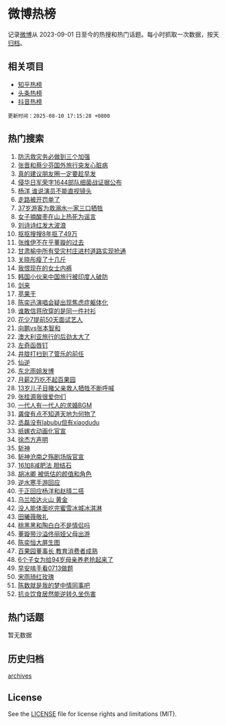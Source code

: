 # 微博热榜

记录[微博](https://www.weibo.com)从 2023-09-01 日至今的热搜和热门话题。每小时抓取一次数据，按天[归档](archives)。

## 相关项目

- [知乎热榜](https://github.com/hotarchive/zhihu)
- [头条热榜](https://github.com/hotarchive/toutiao)
- [抖音热榜](https://github.com/hotarchive/douyin)


`更新时间：2025-08-10 17:15:28 +0800`

## 热门搜索

1. [防汛救灾务必做到三个加强](https://m.weibo.cn/search?containerid=100103type%3D1%26t%3D10%26q%3D%23%E9%98%B2%E6%B1%9B%E6%95%91%E7%81%BE%E5%8A%A1%E5%BF%85%E5%81%9A%E5%88%B0%E4%B8%89%E4%B8%AA%E5%8A%A0%E5%BC%BA%23&stream_entry_id=51&isnewpage=1&extparam=seat%3D1%26pos%3D0%26cate%3D10103%26q%3D%2523%25E9%2598%25B2%25E6%25B1%259B%25E6%2595%2591%25E7%2581%25BE%25E5%258A%25A1%25E5%25BF%2585%25E5%2581%259A%25E5%2588%25B0%25E4%25B8%2589%25E4%25B8%25AA%25E5%258A%25A0%25E5%25BC%25BA%2523%26dgr%3D0%26filter_type%3Drealtimehot%26stream_entry_id%3D51%26c_type%3D51%26display_time%3D1754817326%26pre_seqid%3D17548173268540778221125)
1. [张晋和蔡少芬国外旅行突发心脏病](https://m.weibo.cn/search?containerid=100103type%3D1%26t%3D10%26q%3D%23%E5%BC%A0%E6%99%8B%E5%92%8C%E8%94%A1%E5%B0%91%E8%8A%AC%E5%9B%BD%E5%A4%96%E6%97%85%E8%A1%8C%E7%AA%81%E5%8F%91%E5%BF%83%E8%84%8F%E7%97%85%23&stream_entry_id=31&isnewpage=1&extparam=seat%3D1%26realpos%3D1%26filter_type%3Drealtimehot%26lcate%3D5001%26c_type%3D31%26flag%3D2%26cate%3D5001%26q%3D%2523%25E5%25BC%25A0%25E6%2599%258B%25E5%2592%258C%25E8%2594%25A1%25E5%25B0%2591%25E8%258A%25AC%25E5%259B%25BD%25E5%25A4%2596%25E6%2597%2585%25E8%25A1%258C%25E7%25AA%2581%25E5%258F%2591%25E5%25BF%2583%25E8%2584%258F%25E7%2597%2585%2523%26dgr%3D0%26band_rank%3D1%26stream_entry_id%3D31%26pos%3D0%26display_time%3D1754817326%26pre_seqid%3D17548173268540778221125)
1. [真的建议朋友圈一定要趁早发](https://m.weibo.cn/search?containerid=100103type%3D1%26t%3D10%26q%3D%E7%9C%9F%E7%9A%84%E5%BB%BA%E8%AE%AE%E6%9C%8B%E5%8F%8B%E5%9C%88%E4%B8%80%E5%AE%9A%E8%A6%81%E8%B6%81%E6%97%A9%E5%8F%91&stream_entry_id=31&isnewpage=1&extparam=seat%3D1%26realpos%3D2%26filter_type%3Drealtimehot%26lcate%3D5001%26c_type%3D31%26flag%3D2%26cate%3D5001%26q%3D%25E7%259C%259F%25E7%259A%2584%25E5%25BB%25BA%25E8%25AE%25AE%25E6%259C%258B%25E5%258F%258B%25E5%259C%2588%25E4%25B8%2580%25E5%25AE%259A%25E8%25A6%2581%25E8%25B6%2581%25E6%2597%25A9%25E5%258F%2591%26dgr%3D0%26band_rank%3D2%26stream_entry_id%3D31%26pos%3D1%26display_time%3D1754817326%26pre_seqid%3D17548173268540778221125)
1. [侵华日军荣字1644部队细菌战证据公布](https://m.weibo.cn/search?containerid=100103type%3D1%26t%3D10%26q%3D%23%E4%BE%B5%E5%8D%8E%E6%97%A5%E5%86%9B%E8%8D%A3%E5%AD%971644%E9%83%A8%E9%98%9F%E7%BB%86%E8%8F%8C%E6%88%98%E8%AF%81%E6%8D%AE%E5%85%AC%E5%B8%83%23&stream_entry_id=31&isnewpage=1&extparam=seat%3D1%26realpos%3D3%26filter_type%3Drealtimehot%26lcate%3D5001%26c_type%3D31%26flag%3D0%26cate%3D5001%26q%3D%2523%25E4%25BE%25B5%25E5%258D%258E%25E6%2597%25A5%25E5%2586%259B%25E8%258D%25A3%25E5%25AD%25971644%25E9%2583%25A8%25E9%2598%259F%25E7%25BB%2586%25E8%258F%258C%25E6%2588%2598%25E8%25AF%2581%25E6%258D%25AE%25E5%2585%25AC%25E5%25B8%2583%2523%26dgr%3D0%26band_rank%3D3%26stream_entry_id%3D31%26pos%3D2%26display_time%3D1754817326%26pre_seqid%3D17548173268540778221125)
1. [杨洋 谁说演员不能直视镜头](https://m.weibo.cn/search?containerid=100103type%3D1%26t%3D10%26q%3D%E6%9D%A8%E6%B4%8B+%E8%B0%81%E8%AF%B4%E6%BC%94%E5%91%98%E4%B8%8D%E8%83%BD%E7%9B%B4%E8%A7%86%E9%95%9C%E5%A4%B4&stream_entry_id=31&isnewpage=1&extparam=seat%3D1%26realpos%3D4%26filter_type%3Drealtimehot%26lcate%3D5001%26c_type%3D31%26flag%3D1%26cate%3D5001%26q%3D%25E6%259D%25A8%25E6%25B4%258B%2520%25E8%25B0%2581%25E8%25AF%25B4%25E6%25BC%2594%25E5%2591%2598%25E4%25B8%258D%25E8%2583%25BD%25E7%259B%25B4%25E8%25A7%2586%25E9%2595%259C%25E5%25A4%25B4%26dgr%3D0%26band_rank%3D4%26stream_entry_id%3D31%26pos%3D3%26display_time%3D1754817326%26pre_seqid%3D17548173268540778221125)
1. [走路被开罚单了](https://m.weibo.cn/search?containerid=100103type%3D1%26t%3D10%26q%3D%E8%B5%B0%E8%B7%AF%E8%A2%AB%E5%BC%80%E7%BD%9A%E5%8D%95%E4%BA%86&stream_entry_id=31&isnewpage=1&extparam=seat%3D1%26realpos%3D5%26filter_type%3Drealtimehot%26lcate%3D5001%26c_type%3D31%26flag%3D0%26cate%3D5001%26q%3D%25E8%25B5%25B0%25E8%25B7%25AF%25E8%25A2%25AB%25E5%25BC%2580%25E7%25BD%259A%25E5%258D%2595%25E4%25BA%2586%26dgr%3D0%26band_rank%3D5%26stream_entry_id%3D31%26pos%3D4%26display_time%3D1754817326%26pre_seqid%3D17548173268540778221125)
1. [37岁游客为救溺水一家三口牺牲](https://m.weibo.cn/search?containerid=100103type%3D1%26t%3D10%26q%3D%2337%E5%B2%81%E6%B8%B8%E5%AE%A2%E4%B8%BA%E6%95%91%E6%BA%BA%E6%B0%B4%E4%B8%80%E5%AE%B6%E4%B8%89%E5%8F%A3%E7%89%BA%E7%89%B2%23&stream_entry_id=31&isnewpage=1&extparam=seat%3D1%26realpos%3D6%26filter_type%3Drealtimehot%26lcate%3D5001%26c_type%3D31%26flag%3D0%26cate%3D5001%26q%3D%252337%25E5%25B2%2581%25E6%25B8%25B8%25E5%25AE%25A2%25E4%25B8%25BA%25E6%2595%2591%25E6%25BA%25BA%25E6%25B0%25B4%25E4%25B8%2580%25E5%25AE%25B6%25E4%25B8%2589%25E5%258F%25A3%25E7%2589%25BA%25E7%2589%25B2%2523%26dgr%3D0%26band_rank%3D6%26stream_entry_id%3D31%26pos%3D5%26display_time%3D1754817326%26pre_seqid%3D17548173268540778221125)
1. [女子摘酸枣在山上热死为谣言](https://m.weibo.cn/search?containerid=100103type%3D1%26t%3D10%26q%3D%23%E5%A5%B3%E5%AD%90%E6%91%98%E9%85%B8%E6%9E%A3%E5%9C%A8%E5%B1%B1%E4%B8%8A%E7%83%AD%E6%AD%BB%E4%B8%BA%E8%B0%A3%E8%A8%80%23&stream_entry_id=31&isnewpage=1&extparam=seat%3D1%26is_ad_pos%3D1%26filter_type%3Drealtimehot%26lcate%3D5001%26c_type%3D31%26adid%3D296439%26cate%3D5001%26q%3D%2523%25E5%25A5%25B3%25E5%25AD%2590%25E6%2591%2598%25E9%2585%25B8%25E6%259E%25A3%25E5%259C%25A8%25E5%25B1%25B1%25E4%25B8%258A%25E7%2583%25AD%25E6%25AD%25BB%25E4%25B8%25BA%25E8%25B0%25A3%25E8%25A8%2580%2523%26dgr%3D0%26band_rank%3D7%26stream_entry_id%3D31%26pos%3D6%26display_time%3D1754817326%26pre_seqid%3D17548173268540778221125)
1. [刘诗诗红发大波浪](https://m.weibo.cn/search?containerid=100103type%3D1%26t%3D10%26q%3D%23%E5%88%98%E8%AF%97%E8%AF%97%E7%BA%A2%E5%8F%91%E5%A4%A7%E6%B3%A2%E6%B5%AA%23&stream_entry_id=31&isnewpage=1&extparam=seat%3D1%26realpos%3D7%26filter_type%3Drealtimehot%26lcate%3D5001%26c_type%3D31%26flag%3D1%26cate%3D5001%26q%3D%2523%25E5%2588%2598%25E8%25AF%2597%25E8%25AF%2597%25E7%25BA%25A2%25E5%258F%2591%25E5%25A4%25A7%25E6%25B3%25A2%25E6%25B5%25AA%2523%26dgr%3D0%26band_rank%3D7%26stream_entry_id%3D31%26pos%3D7%26display_time%3D1754817326%26pre_seqid%3D17548173268540778221125)
1. [抠抠搜搜8年抠了49万](https://m.weibo.cn/search?containerid=100103type%3D1%26t%3D10%26q%3D%E6%8A%A0%E6%8A%A0%E6%90%9C%E6%90%9C8%E5%B9%B4%E6%8A%A0%E4%BA%8649%E4%B8%87&stream_entry_id=31&isnewpage=1&extparam=seat%3D1%26realpos%3D8%26filter_type%3Drealtimehot%26lcate%3D5001%26c_type%3D31%26flag%3D2%26cate%3D5001%26q%3D%25E6%258A%25A0%25E6%258A%25A0%25E6%2590%259C%25E6%2590%259C8%25E5%25B9%25B4%25E6%258A%25A0%25E4%25BA%258649%25E4%25B8%2587%26dgr%3D0%26band_rank%3D8%26stream_entry_id%3D31%26pos%3D8%26display_time%3D1754817326%26pre_seqid%3D17548173268540778221125)
1. [张维伊不在乎董璇的过去](https://m.weibo.cn/search?containerid=100103type%3D1%26t%3D10%26q%3D%E5%BC%A0%E7%BB%B4%E4%BC%8A%E4%B8%8D%E5%9C%A8%E4%B9%8E%E8%91%A3%E7%92%87%E7%9A%84%E8%BF%87%E5%8E%BB&stream_entry_id=31&isnewpage=1&extparam=seat%3D1%26realpos%3D9%26filter_type%3Drealtimehot%26lcate%3D5001%26c_type%3D31%26flag%3D2%26cate%3D5001%26q%3D%25E5%25BC%25A0%25E7%25BB%25B4%25E4%25BC%258A%25E4%25B8%258D%25E5%259C%25A8%25E4%25B9%258E%25E8%2591%25A3%25E7%2592%2587%25E7%259A%2584%25E8%25BF%2587%25E5%258E%25BB%26dgr%3D0%26band_rank%3D9%26stream_entry_id%3D31%26pos%3D9%26display_time%3D1754817326%26pre_seqid%3D17548173268540778221125)
1. [甘肃榆中所有受灾村庄进村道路实现抢通](https://m.weibo.cn/search?containerid=100103type%3D1%26t%3D10%26q%3D%23%E7%94%98%E8%82%83%E6%A6%86%E4%B8%AD%E6%89%80%E6%9C%89%E5%8F%97%E7%81%BE%E6%9D%91%E5%BA%84%E8%BF%9B%E6%9D%91%E9%81%93%E8%B7%AF%E5%AE%9E%E7%8E%B0%E6%8A%A2%E9%80%9A%23&stream_entry_id=31&isnewpage=1&extparam=seat%3D1%26realpos%3D10%26filter_type%3Drealtimehot%26lcate%3D5001%26c_type%3D31%26flag%3D1%26cate%3D5001%26q%3D%2523%25E7%2594%2598%25E8%2582%2583%25E6%25A6%2586%25E4%25B8%25AD%25E6%2589%2580%25E6%259C%2589%25E5%258F%2597%25E7%2581%25BE%25E6%259D%2591%25E5%25BA%2584%25E8%25BF%259B%25E6%259D%2591%25E9%2581%2593%25E8%25B7%25AF%25E5%25AE%259E%25E7%258E%25B0%25E6%258A%25A2%25E9%2580%259A%2523%26dgr%3D0%26band_rank%3D10%26stream_entry_id%3D31%26pos%3D10%26display_time%3D1754817326%26pre_seqid%3D17548173268540778221125)
1. [关晓彤瘦了十几斤](https://m.weibo.cn/search?containerid=100103type%3D1%26t%3D10%26q%3D%23%E5%85%B3%E6%99%93%E5%BD%A4%E7%98%A6%E4%BA%86%E5%8D%81%E5%87%A0%E6%96%A4%23&stream_entry_id=31&isnewpage=1&extparam=seat%3D1%26realpos%3D11%26filter_type%3Drealtimehot%26lcate%3D5001%26c_type%3D31%26flag%3D2%26cate%3D5001%26q%3D%2523%25E5%2585%25B3%25E6%2599%2593%25E5%25BD%25A4%25E7%2598%25A6%25E4%25BA%2586%25E5%258D%2581%25E5%2587%25A0%25E6%2596%25A4%2523%26dgr%3D0%26band_rank%3D11%26stream_entry_id%3D31%26pos%3D11%26display_time%3D1754817326%26pre_seqid%3D17548173268540778221125)
1. [我恨现在的女士内裤](https://m.weibo.cn/search?containerid=100103type%3D1%26t%3D10%26q%3D%E6%88%91%E6%81%A8%E7%8E%B0%E5%9C%A8%E7%9A%84%E5%A5%B3%E5%A3%AB%E5%86%85%E8%A3%A4&stream_entry_id=31&isnewpage=1&extparam=seat%3D1%26realpos%3D12%26filter_type%3Drealtimehot%26lcate%3D5001%26c_type%3D31%26flag%3D0%26cate%3D5001%26q%3D%25E6%2588%2591%25E6%2581%25A8%25E7%258E%25B0%25E5%259C%25A8%25E7%259A%2584%25E5%25A5%25B3%25E5%25A3%25AB%25E5%2586%2585%25E8%25A3%25A4%26dgr%3D0%26band_rank%3D12%26stream_entry_id%3D31%26pos%3D12%26display_time%3D1754817326%26pre_seqid%3D17548173268540778221125)
1. [韩国小伙来中国旅行被印度人破防](https://m.weibo.cn/search?containerid=100103type%3D1%26t%3D10%26q%3D%E9%9F%A9%E5%9B%BD%E5%B0%8F%E4%BC%99%E6%9D%A5%E4%B8%AD%E5%9B%BD%E6%97%85%E8%A1%8C%E8%A2%AB%E5%8D%B0%E5%BA%A6%E4%BA%BA%E7%A0%B4%E9%98%B2&stream_entry_id=31&isnewpage=1&extparam=seat%3D1%26realpos%3D13%26filter_type%3Drealtimehot%26lcate%3D5001%26c_type%3D31%26flag%3D1%26cate%3D5001%26q%3D%25E9%259F%25A9%25E5%259B%25BD%25E5%25B0%258F%25E4%25BC%2599%25E6%259D%25A5%25E4%25B8%25AD%25E5%259B%25BD%25E6%2597%2585%25E8%25A1%258C%25E8%25A2%25AB%25E5%258D%25B0%25E5%25BA%25A6%25E4%25BA%25BA%25E7%25A0%25B4%25E9%2598%25B2%26dgr%3D0%26band_rank%3D13%26stream_entry_id%3D31%26pos%3D13%26display_time%3D1754817326%26pre_seqid%3D17548173268540778221125)
1. [剑来](https://m.weibo.cn/search?containerid=100103type%3D1%26t%3D10%26q%3D%E5%89%91%E6%9D%A5&stream_entry_id=31&isnewpage=1&extparam=seat%3D1%26realpos%3D14%26filter_type%3Drealtimehot%26lcate%3D5001%26c_type%3D31%26flag%3D1%26cate%3D5001%26q%3D%25E5%2589%2591%25E6%259D%25A5%26dgr%3D0%26band_rank%3D14%26stream_entry_id%3D31%26pos%3D14%26display_time%3D1754817326%26pre_seqid%3D17548173268540778221125)
1. [苹果干](https://m.weibo.cn/search?containerid=100103type%3D1%26t%3D10%26q%3D%E8%8B%B9%E6%9E%9C%E5%B9%B2&stream_entry_id=31&isnewpage=1&extparam=seat%3D1%26realpos%3D15%26filter_type%3Drealtimehot%26lcate%3D5001%26c_type%3D31%26flag%3D0%26cate%3D5001%26q%3D%25E8%258B%25B9%25E6%259E%259C%25E5%25B9%25B2%26dgr%3D0%26band_rank%3D15%26stream_entry_id%3D31%26pos%3D15%26display_time%3D1754817326%26pre_seqid%3D17548173268540778221125)
1. [陈奕迅演唱会疑出现焦虑症躯体化](https://m.weibo.cn/search?containerid=100103type%3D1%26t%3D10%26q%3D%23%E9%99%88%E5%A5%95%E8%BF%85%E6%BC%94%E5%94%B1%E4%BC%9A%E7%96%91%E5%87%BA%E7%8E%B0%E7%84%A6%E8%99%91%E7%97%87%E8%BA%AF%E4%BD%93%E5%8C%96%23&stream_entry_id=31&isnewpage=1&extparam=seat%3D1%26realpos%3D16%26filter_type%3Drealtimehot%26lcate%3D5001%26c_type%3D31%26flag%3D1%26cate%3D5001%26q%3D%2523%25E9%2599%2588%25E5%25A5%2595%25E8%25BF%2585%25E6%25BC%2594%25E5%2594%25B1%25E4%25BC%259A%25E7%2596%2591%25E5%2587%25BA%25E7%258E%25B0%25E7%2584%25A6%25E8%2599%2591%25E7%2597%2587%25E8%25BA%25AF%25E4%25BD%2593%25E5%258C%2596%2523%26dgr%3D0%26band_rank%3D16%26stream_entry_id%3D31%26pos%3D16%26display_time%3D1754817326%26pre_seqid%3D17548173268540778221125)
1. [谁敢信蒋欣穿的是同一件衬衫](https://m.weibo.cn/search?containerid=100103type%3D1%26t%3D10%26q%3D%E8%B0%81%E6%95%A2%E4%BF%A1%E8%92%8B%E6%AC%A3%E7%A9%BF%E7%9A%84%E6%98%AF%E5%90%8C%E4%B8%80%E4%BB%B6%E8%A1%AC%E8%A1%AB&stream_entry_id=31&isnewpage=1&extparam=seat%3D1%26realpos%3D17%26filter_type%3Drealtimehot%26lcate%3D5001%26c_type%3D31%26flag%3D2%26cate%3D5001%26q%3D%25E8%25B0%2581%25E6%2595%25A2%25E4%25BF%25A1%25E8%2592%258B%25E6%25AC%25A3%25E7%25A9%25BF%25E7%259A%2584%25E6%2598%25AF%25E5%2590%258C%25E4%25B8%2580%25E4%25BB%25B6%25E8%25A1%25AC%25E8%25A1%25AB%26dgr%3D0%26band_rank%3D17%26stream_entry_id%3D31%26pos%3D17%26display_time%3D1754817326%26pre_seqid%3D17548173268540778221125)
1. [花少7提前50天面试艺人](https://m.weibo.cn/search?containerid=100103type%3D1%26t%3D10%26q%3D%E8%8A%B1%E5%B0%917%E6%8F%90%E5%89%8D50%E5%A4%A9%E9%9D%A2%E8%AF%95%E8%89%BA%E4%BA%BA&stream_entry_id=31&isnewpage=1&extparam=seat%3D1%26realpos%3D18%26filter_type%3Drealtimehot%26lcate%3D5001%26c_type%3D31%26flag%3D0%26cate%3D5001%26q%3D%25E8%258A%25B1%25E5%25B0%25917%25E6%258F%2590%25E5%2589%258D50%25E5%25A4%25A9%25E9%259D%25A2%25E8%25AF%2595%25E8%2589%25BA%25E4%25BA%25BA%26dgr%3D0%26band_rank%3D18%26stream_entry_id%3D31%26pos%3D18%26display_time%3D1754817326%26pre_seqid%3D17548173268540778221125)
1. [向鹏vs张本智和](https://m.weibo.cn/search?containerid=100103type%3D1%26t%3D10%26q%3D%23%E5%90%91%E9%B9%8Fvs%E5%BC%A0%E6%9C%AC%E6%99%BA%E5%92%8C%23&stream_entry_id=31&isnewpage=1&extparam=seat%3D1%26realpos%3D19%26filter_type%3Drealtimehot%26lcate%3D5001%26c_type%3D31%26flag%3D1%26cate%3D5001%26q%3D%2523%25E5%2590%2591%25E9%25B9%258Fvs%25E5%25BC%25A0%25E6%259C%25AC%25E6%2599%25BA%25E5%2592%258C%2523%26dgr%3D0%26band_rank%3D19%26stream_entry_id%3D31%26pos%3D19%26display_time%3D1754817326%26pre_seqid%3D17548173268540778221125)
1. [澳大利亚旅行的后劲太大了](https://m.weibo.cn/search?containerid=100103type%3D1%26t%3D10%26q%3D%23%E6%BE%B3%E5%A4%A7%E5%88%A9%E4%BA%9A%E6%97%85%E8%A1%8C%E7%9A%84%E5%90%8E%E5%8A%B2%E5%A4%AA%E5%A4%A7%E4%BA%86%23&stream_entry_id=31&isnewpage=1&extparam=seat%3D1%26realpos%3D20%26filter_type%3Drealtimehot%26lcate%3D5001%26c_type%3D31%26flag%3D1%26cate%3D5001%26q%3D%2523%25E6%25BE%25B3%25E5%25A4%25A7%25E5%2588%25A9%25E4%25BA%259A%25E6%2597%2585%25E8%25A1%258C%25E7%259A%2584%25E5%2590%258E%25E5%258A%25B2%25E5%25A4%25AA%25E5%25A4%25A7%25E4%25BA%2586%2523%26dgr%3D0%26band_rank%3D20%26stream_entry_id%3D31%26pos%3D20%26display_time%3D1754817326%26pre_seqid%3D17548173268540778221125)
1. [左奇函唇钉](https://m.weibo.cn/search?containerid=100103type%3D1%26t%3D10%26q%3D%23%E5%B7%A6%E5%A5%87%E5%87%BD%E5%94%87%E9%92%89%23&stream_entry_id=31&isnewpage=1&extparam=seat%3D1%26realpos%3D21%26filter_type%3Drealtimehot%26lcate%3D5001%26c_type%3D31%26flag%3D1%26cate%3D5001%26q%3D%2523%25E5%25B7%25A6%25E5%25A5%2587%25E5%2587%25BD%25E5%2594%2587%25E9%2592%2589%2523%26dgr%3D0%26band_rank%3D21%26stream_entry_id%3D31%26pos%3D21%26display_time%3D1754817326%26pre_seqid%3D17548173268540778221125)
1. [井胧打扫到了管乐的前任](https://m.weibo.cn/search?containerid=100103type%3D1%26t%3D10%26q%3D%23%E4%BA%95%E8%83%A7%E6%89%93%E6%89%AB%E5%88%B0%E4%BA%86%E7%AE%A1%E4%B9%90%E7%9A%84%E5%89%8D%E4%BB%BB%23&stream_entry_id=31&isnewpage=1&extparam=seat%3D1%26realpos%3D22%26filter_type%3Drealtimehot%26lcate%3D5001%26c_type%3D31%26flag%3D1%26cate%3D5001%26q%3D%2523%25E4%25BA%2595%25E8%2583%25A7%25E6%2589%2593%25E6%2589%25AB%25E5%2588%25B0%25E4%25BA%2586%25E7%25AE%25A1%25E4%25B9%2590%25E7%259A%2584%25E5%2589%258D%25E4%25BB%25BB%2523%26dgr%3D0%26band_rank%3D22%26stream_entry_id%3D31%26pos%3D22%26display_time%3D1754817326%26pre_seqid%3D17548173268540778221125)
1. [仙逆](https://m.weibo.cn/search?containerid=100103type%3D1%26t%3D10%26q%3D%E4%BB%99%E9%80%86&stream_entry_id=31&isnewpage=1&extparam=seat%3D1%26realpos%3D23%26filter_type%3Drealtimehot%26lcate%3D5001%26c_type%3D31%26flag%3D1%26cate%3D5001%26q%3D%25E4%25BB%2599%25E9%2580%2586%26dgr%3D0%26band_rank%3D23%26stream_entry_id%3D31%26pos%3D23%26display_time%3D1754817326%26pre_seqid%3D17548173268540778221125)
1. [东北雨姐发博](https://m.weibo.cn/search?containerid=100103type%3D1%26t%3D10%26q%3D%23%E4%B8%9C%E5%8C%97%E9%9B%A8%E5%A7%90%E5%8F%91%E5%8D%9A%23&stream_entry_id=31&isnewpage=1&extparam=seat%3D1%26realpos%3D24%26filter_type%3Drealtimehot%26lcate%3D5001%26c_type%3D31%26flag%3D0%26cate%3D5001%26q%3D%2523%25E4%25B8%259C%25E5%258C%2597%25E9%259B%25A8%25E5%25A7%2590%25E5%258F%2591%25E5%258D%259A%2523%26dgr%3D0%26band_rank%3D24%26stream_entry_id%3D31%26pos%3D24%26display_time%3D1754817326%26pre_seqid%3D17548173268540778221125)
1. [月薪2万吃不起百果园](https://m.weibo.cn/search?containerid=100103type%3D1%26t%3D10%26q%3D%23%E6%9C%88%E8%96%AA2%E4%B8%87%E5%90%83%E4%B8%8D%E8%B5%B7%E7%99%BE%E6%9E%9C%E5%9B%AD%23&stream_entry_id=31&isnewpage=1&extparam=seat%3D1%26realpos%3D25%26filter_type%3Drealtimehot%26lcate%3D5001%26c_type%3D31%26flag%3D0%26cate%3D5001%26q%3D%2523%25E6%259C%2588%25E8%2596%25AA2%25E4%25B8%2587%25E5%2590%2583%25E4%25B8%258D%25E8%25B5%25B7%25E7%2599%25BE%25E6%259E%259C%25E5%259B%25AD%2523%26dgr%3D0%26band_rank%3D25%26stream_entry_id%3D31%26pos%3D25%26display_time%3D1754817326%26pre_seqid%3D17548173268540778221125)
1. [13岁儿子目睹父亲救人牺牲不断呼喊](https://m.weibo.cn/search?containerid=100103type%3D1%26t%3D10%26q%3D%2313%E5%B2%81%E5%84%BF%E5%AD%90%E7%9B%AE%E7%9D%B9%E7%88%B6%E4%BA%B2%E6%95%91%E4%BA%BA%E7%89%BA%E7%89%B2%E4%B8%8D%E6%96%AD%E5%91%BC%E5%96%8A%23&stream_entry_id=31&isnewpage=1&extparam=seat%3D1%26realpos%3D26%26filter_type%3Drealtimehot%26lcate%3D5001%26c_type%3D31%26flag%3D0%26cate%3D5001%26q%3D%252313%25E5%25B2%2581%25E5%2584%25BF%25E5%25AD%2590%25E7%259B%25AE%25E7%259D%25B9%25E7%2588%25B6%25E4%25BA%25B2%25E6%2595%2591%25E4%25BA%25BA%25E7%2589%25BA%25E7%2589%25B2%25E4%25B8%258D%25E6%2596%25AD%25E5%2591%25BC%25E5%2596%258A%2523%26dgr%3D0%26band_rank%3D26%26stream_entry_id%3D31%26pos%3D26%26display_time%3D1754817326%26pre_seqid%3D17548173268540778221125)
1. [张桂源我很爱你们](https://m.weibo.cn/search?containerid=100103type%3D1%26t%3D10%26q%3D%E5%BC%A0%E6%A1%82%E6%BA%90%E6%88%91%E5%BE%88%E7%88%B1%E4%BD%A0%E4%BB%AC&stream_entry_id=31&isnewpage=1&extparam=seat%3D1%26realpos%3D27%26filter_type%3Drealtimehot%26lcate%3D5001%26c_type%3D31%26flag%3D1%26cate%3D5001%26q%3D%25E5%25BC%25A0%25E6%25A1%2582%25E6%25BA%2590%25E6%2588%2591%25E5%25BE%2588%25E7%2588%25B1%25E4%25BD%25A0%25E4%25BB%25AC%26dgr%3D0%26band_rank%3D27%26stream_entry_id%3D31%26pos%3D27%26display_time%3D1754817326%26pre_seqid%3D17548173268540778221125)
1. [一代人有一代人的求婚BGM](https://m.weibo.cn/search?containerid=100103type%3D1%26t%3D10%26q%3D%E4%B8%80%E4%BB%A3%E4%BA%BA%E6%9C%89%E4%B8%80%E4%BB%A3%E4%BA%BA%E7%9A%84%E6%B1%82%E5%A9%9ABGM&stream_entry_id=31&isnewpage=1&extparam=seat%3D1%26realpos%3D28%26filter_type%3Drealtimehot%26lcate%3D5001%26c_type%3D31%26flag%3D1%26cate%3D5001%26q%3D%25E4%25B8%2580%25E4%25BB%25A3%25E4%25BA%25BA%25E6%259C%2589%25E4%25B8%2580%25E4%25BB%25A3%25E4%25BA%25BA%25E7%259A%2584%25E6%25B1%2582%25E5%25A9%259ABGM%26dgr%3D0%26band_rank%3D28%26stream_entry_id%3D31%26pos%3D28%26display_time%3D1754817326%26pre_seqid%3D17548173268540778221125)
1. [龚俊有点不知道天地为何物了](https://m.weibo.cn/search?containerid=100103type%3D1%26t%3D10%26q%3D%E9%BE%9A%E4%BF%8A%E6%9C%89%E7%82%B9%E4%B8%8D%E7%9F%A5%E9%81%93%E5%A4%A9%E5%9C%B0%E4%B8%BA%E4%BD%95%E7%89%A9%E4%BA%86&stream_entry_id=31&isnewpage=1&extparam=seat%3D1%26realpos%3D29%26filter_type%3Drealtimehot%26lcate%3D5001%26c_type%3D31%26flag%3D1%26cate%3D5001%26q%3D%25E9%25BE%259A%25E4%25BF%258A%25E6%259C%2589%25E7%2582%25B9%25E4%25B8%258D%25E7%259F%25A5%25E9%2581%2593%25E5%25A4%25A9%25E5%259C%25B0%25E4%25B8%25BA%25E4%25BD%2595%25E7%2589%25A9%25E4%25BA%2586%26dgr%3D0%26band_rank%3D29%26stream_entry_id%3D31%26pos%3D29%26display_time%3D1754817326%26pre_seqid%3D17548173268540778221125)
1. [丞磊没有labubu但有xiaodudu](https://m.weibo.cn/search?containerid=100103type%3D1%26t%3D10%26q%3D%E4%B8%9E%E7%A3%8A%E6%B2%A1%E6%9C%89labubu%E4%BD%86%E6%9C%89xiaodudu&stream_entry_id=31&isnewpage=1&extparam=seat%3D1%26realpos%3D30%26filter_type%3Drealtimehot%26lcate%3D5001%26c_type%3D31%26flag%3D1%26cate%3D5001%26q%3D%25E4%25B8%259E%25E7%25A3%258A%25E6%25B2%25A1%25E6%259C%2589labubu%25E4%25BD%2586%25E6%259C%2589xiaodudu%26dgr%3D0%26band_rank%3D30%26stream_entry_id%3D31%26pos%3D30%26display_time%3D1754817326%26pre_seqid%3D17548173268540778221125)
1. [纸嫁衣动画化官宣](https://m.weibo.cn/search?containerid=100103type%3D1%26t%3D10%26q%3D%23%E7%BA%B8%E5%AB%81%E8%A1%A3%E5%8A%A8%E7%94%BB%E5%8C%96%E5%AE%98%E5%AE%A3%23&stream_entry_id=31&isnewpage=1&extparam=seat%3D1%26realpos%3D31%26filter_type%3Drealtimehot%26lcate%3D5001%26c_type%3D31%26flag%3D1%26cate%3D5001%26q%3D%2523%25E7%25BA%25B8%25E5%25AB%2581%25E8%25A1%25A3%25E5%258A%25A8%25E7%2594%25BB%25E5%258C%2596%25E5%25AE%2598%25E5%25AE%25A3%2523%26dgr%3D0%26band_rank%3D31%26stream_entry_id%3D31%26pos%3D31%26display_time%3D1754817326%26pre_seqid%3D17548173268540778221125)
1. [徐杰方声明](https://m.weibo.cn/search?containerid=100103type%3D1%26t%3D10%26q%3D%23%E5%BE%90%E6%9D%B0%E6%96%B9%E5%A3%B0%E6%98%8E%23&stream_entry_id=31&isnewpage=1&extparam=seat%3D1%26realpos%3D32%26filter_type%3Drealtimehot%26lcate%3D5001%26c_type%3D31%26flag%3D0%26cate%3D5001%26q%3D%2523%25E5%25BE%2590%25E6%259D%25B0%25E6%2596%25B9%25E5%25A3%25B0%25E6%2598%258E%2523%26dgr%3D0%26band_rank%3D32%26stream_entry_id%3D31%26pos%3D32%26display_time%3D1754817326%26pre_seqid%3D17548173268540778221125)
1. [斩神](https://m.weibo.cn/search?containerid=100103type%3D1%26t%3D10%26q%3D%E6%96%A9%E7%A5%9E&stream_entry_id=31&isnewpage=1&extparam=seat%3D1%26realpos%3D33%26filter_type%3Drealtimehot%26lcate%3D5001%26c_type%3D31%26flag%3D1%26cate%3D5001%26q%3D%25E6%2596%25A9%25E7%25A5%259E%26dgr%3D0%26band_rank%3D33%26stream_entry_id%3D31%26pos%3D33%26display_time%3D1754817326%26pre_seqid%3D17548173268540778221125)
1. [斩神沧南之殇剧场版官宣](https://m.weibo.cn/search?containerid=100103type%3D1%26t%3D10%26q%3D%E6%96%A9%E7%A5%9E%E6%B2%A7%E5%8D%97%E4%B9%8B%E6%AE%87%E5%89%A7%E5%9C%BA%E7%89%88%E5%AE%98%E5%AE%A3&stream_entry_id=31&isnewpage=1&extparam=seat%3D1%26realpos%3D34%26filter_type%3Drealtimehot%26lcate%3D5001%26c_type%3D31%26flag%3D1%26cate%3D5001%26q%3D%25E6%2596%25A9%25E7%25A5%259E%25E6%25B2%25A7%25E5%258D%2597%25E4%25B9%258B%25E6%25AE%2587%25E5%2589%25A7%25E5%259C%25BA%25E7%2589%2588%25E5%25AE%2598%25E5%25AE%25A3%26dgr%3D0%26band_rank%3D34%26stream_entry_id%3D31%26pos%3D34%26display_time%3D1754817326%26pre_seqid%3D17548173268540778221125)
1. [16加8减肥法 胆结石](https://m.weibo.cn/search?containerid=100103type%3D1%26t%3D10%26q%3D16%E5%8A%A08%E5%87%8F%E8%82%A5%E6%B3%95+%E8%83%86%E7%BB%93%E7%9F%B3&stream_entry_id=31&isnewpage=1&extparam=seat%3D1%26realpos%3D35%26filter_type%3Drealtimehot%26lcate%3D5001%26c_type%3D31%26flag%3D1%26cate%3D5001%26q%3D16%25E5%258A%25A08%25E5%2587%258F%25E8%2582%25A5%25E6%25B3%2595%2520%25E8%2583%2586%25E7%25BB%2593%25E7%259F%25B3%26dgr%3D0%26band_rank%3D35%26stream_entry_id%3D31%26pos%3D35%26display_time%3D1754817326%26pre_seqid%3D17548173268540778221125)
1. [胡冰卿 被低估的颜值和角色](https://m.weibo.cn/search?containerid=100103type%3D1%26t%3D10%26q%3D%E8%83%A1%E5%86%B0%E5%8D%BF+%E8%A2%AB%E4%BD%8E%E4%BC%B0%E7%9A%84%E9%A2%9C%E5%80%BC%E5%92%8C%E8%A7%92%E8%89%B2&stream_entry_id=31&isnewpage=1&extparam=seat%3D1%26realpos%3D36%26filter_type%3Drealtimehot%26lcate%3D5001%26c_type%3D31%26flag%3D0%26cate%3D5001%26q%3D%25E8%2583%25A1%25E5%2586%25B0%25E5%258D%25BF%2520%25E8%25A2%25AB%25E4%25BD%258E%25E4%25BC%25B0%25E7%259A%2584%25E9%25A2%259C%25E5%2580%25BC%25E5%2592%258C%25E8%25A7%2592%25E8%2589%25B2%26dgr%3D0%26band_rank%3D36%26stream_entry_id%3D31%26pos%3D36%26display_time%3D1754817326%26pre_seqid%3D17548173268540778221125)
1. [逆水寒手游回应](https://m.weibo.cn/search?containerid=100103type%3D1%26t%3D10%26q%3D%E9%80%86%E6%B0%B4%E5%AF%92%E6%89%8B%E6%B8%B8%E5%9B%9E%E5%BA%94&stream_entry_id=31&isnewpage=1&extparam=seat%3D1%26realpos%3D37%26filter_type%3Drealtimehot%26lcate%3D5001%26c_type%3D31%26flag%3D1%26cate%3D5001%26q%3D%25E9%2580%2586%25E6%25B0%25B4%25E5%25AF%2592%25E6%2589%258B%25E6%25B8%25B8%25E5%259B%259E%25E5%25BA%2594%26dgr%3D0%26band_rank%3D37%26stream_entry_id%3D31%26pos%3D37%26display_time%3D1754817326%26pre_seqid%3D17548173268540778221125)
1. [于正回应杨洋和赵晴二搭](https://m.weibo.cn/search?containerid=100103type%3D1%26t%3D10%26q%3D%23%E4%BA%8E%E6%AD%A3%E5%9B%9E%E5%BA%94%E6%9D%A8%E6%B4%8B%E5%92%8C%E8%B5%B5%E6%99%B4%E4%BA%8C%E6%90%AD%23&stream_entry_id=31&isnewpage=1&extparam=seat%3D1%26realpos%3D38%26filter_type%3Drealtimehot%26lcate%3D5001%26c_type%3D31%26flag%3D1%26cate%3D5001%26q%3D%2523%25E4%25BA%258E%25E6%25AD%25A3%25E5%259B%259E%25E5%25BA%2594%25E6%259D%25A8%25E6%25B4%258B%25E5%2592%258C%25E8%25B5%25B5%25E6%2599%25B4%25E4%25BA%258C%25E6%2590%25AD%2523%26dgr%3D0%26band_rank%3D38%26stream_entry_id%3D31%26pos%3D38%26display_time%3D1754817326%26pre_seqid%3D17548173268540778221125)
1. [乌兰哈达火山 黄金](https://m.weibo.cn/search?containerid=100103type%3D1%26t%3D10%26q%3D%E4%B9%8C%E5%85%B0%E5%93%88%E8%BE%BE%E7%81%AB%E5%B1%B1+%E9%BB%84%E9%87%91&stream_entry_id=31&isnewpage=1&extparam=seat%3D1%26realpos%3D39%26filter_type%3Drealtimehot%26lcate%3D5001%26c_type%3D31%26flag%3D1%26cate%3D5001%26q%3D%25E4%25B9%258C%25E5%2585%25B0%25E5%2593%2588%25E8%25BE%25BE%25E7%2581%25AB%25E5%25B1%25B1%2520%25E9%25BB%2584%25E9%2587%2591%26dgr%3D0%26band_rank%3D39%26stream_entry_id%3D31%26pos%3D39%26display_time%3D1754817326%26pre_seqid%3D17548173268540778221125)
1. [没人能体面吃完蜜雪冰城冰淇淋](https://m.weibo.cn/search?containerid=100103type%3D1%26t%3D10%26q%3D%23%E6%B2%A1%E4%BA%BA%E8%83%BD%E4%BD%93%E9%9D%A2%E5%90%83%E5%AE%8C%E8%9C%9C%E9%9B%AA%E5%86%B0%E5%9F%8E%E5%86%B0%E6%B7%87%E6%B7%8B%23&stream_entry_id=31&isnewpage=1&extparam=seat%3D1%26realpos%3D40%26filter_type%3Drealtimehot%26lcate%3D5001%26c_type%3D31%26flag%3D1%26cate%3D5001%26q%3D%2523%25E6%25B2%25A1%25E4%25BA%25BA%25E8%2583%25BD%25E4%25BD%2593%25E9%259D%25A2%25E5%2590%2583%25E5%25AE%258C%25E8%259C%259C%25E9%259B%25AA%25E5%2586%25B0%25E5%259F%258E%25E5%2586%25B0%25E6%25B7%2587%25E6%25B7%258B%2523%26dgr%3D0%26band_rank%3D40%26stream_entry_id%3D31%26pos%3D40%26display_time%3D1754817326%26pre_seqid%3D17548173268540778221125)
1. [田曦薇敬礼](https://m.weibo.cn/search?containerid=100103type%3D1%26t%3D10%26q%3D%E7%94%B0%E6%9B%A6%E8%96%87%E6%95%AC%E7%A4%BC&stream_entry_id=31&isnewpage=1&extparam=seat%3D1%26realpos%3D41%26filter_type%3Drealtimehot%26lcate%3D5001%26c_type%3D31%26flag%3D1%26cate%3D5001%26q%3D%25E7%2594%25B0%25E6%259B%25A6%25E8%2596%2587%25E6%2595%25AC%25E7%25A4%25BC%26dgr%3D0%26band_rank%3D41%26stream_entry_id%3D31%26pos%3D41%26display_time%3D1754817326%26pre_seqid%3D17548173268540778221125)
1. [桃黑黑和陶白白不是情侣吗](https://m.weibo.cn/search?containerid=100103type%3D1%26t%3D10%26q%3D%23%E6%A1%83%E9%BB%91%E9%BB%91%E5%92%8C%E9%99%B6%E7%99%BD%E7%99%BD%E4%B8%8D%E6%98%AF%E6%83%85%E4%BE%A3%E5%90%97%23&stream_entry_id=31&isnewpage=1&extparam=seat%3D1%26realpos%3D42%26filter_type%3Drealtimehot%26lcate%3D5001%26c_type%3D31%26flag%3D0%26cate%3D5001%26q%3D%2523%25E6%25A1%2583%25E9%25BB%2591%25E9%25BB%2591%25E5%2592%258C%25E9%2599%25B6%25E7%2599%25BD%25E7%2599%25BD%25E4%25B8%258D%25E6%2598%25AF%25E6%2583%2585%25E4%25BE%25A3%25E5%2590%2597%2523%26dgr%3D0%26band_rank%3D42%26stream_entry_id%3D31%26pos%3D42%26display_time%3D1754817326%26pre_seqid%3D17548173268540778221125)
1. [董璇带沙溢佟丽娅父母出游](https://m.weibo.cn/search?containerid=100103type%3D1%26t%3D10%26q%3D%E8%91%A3%E7%92%87%E5%B8%A6%E6%B2%99%E6%BA%A2%E4%BD%9F%E4%B8%BD%E5%A8%85%E7%88%B6%E6%AF%8D%E5%87%BA%E6%B8%B8&stream_entry_id=31&isnewpage=1&extparam=seat%3D1%26realpos%3D43%26filter_type%3Drealtimehot%26lcate%3D5001%26c_type%3D31%26flag%3D0%26cate%3D5001%26q%3D%25E8%2591%25A3%25E7%2592%2587%25E5%25B8%25A6%25E6%25B2%2599%25E6%25BA%25A2%25E4%25BD%259F%25E4%25B8%25BD%25E5%25A8%2585%25E7%2588%25B6%25E6%25AF%258D%25E5%2587%25BA%25E6%25B8%25B8%26dgr%3D0%26band_rank%3D43%26stream_entry_id%3D31%26pos%3D43%26display_time%3D1754817326%26pre_seqid%3D17548173268540778221125)
1. [陈奕恒大屏生图](https://m.weibo.cn/search?containerid=100103type%3D1%26t%3D10%26q%3D%23%E9%99%88%E5%A5%95%E6%81%92%E5%A4%A7%E5%B1%8F%E7%94%9F%E5%9B%BE%23&stream_entry_id=31&isnewpage=1&extparam=seat%3D1%26realpos%3D44%26filter_type%3Drealtimehot%26lcate%3D5001%26c_type%3D31%26flag%3D1%26cate%3D5001%26q%3D%2523%25E9%2599%2588%25E5%25A5%2595%25E6%2581%2592%25E5%25A4%25A7%25E5%25B1%258F%25E7%2594%259F%25E5%259B%25BE%2523%26dgr%3D0%26band_rank%3D44%26stream_entry_id%3D31%26pos%3D44%26display_time%3D1754817326%26pre_seqid%3D17548173268540778221125)
1. [百果园董事长 教育消费者成熟](https://m.weibo.cn/search?containerid=100103type%3D1%26t%3D10%26q%3D%E7%99%BE%E6%9E%9C%E5%9B%AD%E8%91%A3%E4%BA%8B%E9%95%BF+%E6%95%99%E8%82%B2%E6%B6%88%E8%B4%B9%E8%80%85%E6%88%90%E7%86%9F&stream_entry_id=31&isnewpage=1&extparam=seat%3D1%26realpos%3D45%26filter_type%3Drealtimehot%26lcate%3D5001%26c_type%3D31%26flag%3D0%26cate%3D5001%26q%3D%25E7%2599%25BE%25E6%259E%259C%25E5%259B%25AD%25E8%2591%25A3%25E4%25BA%258B%25E9%2595%25BF%2520%25E6%2595%2599%25E8%2582%25B2%25E6%25B6%2588%25E8%25B4%25B9%25E8%2580%2585%25E6%2588%2590%25E7%2586%259F%26dgr%3D0%26band_rank%3D45%26stream_entry_id%3D31%26pos%3D45%26display_time%3D1754817326%26pre_seqid%3D17548173268540778221125)
1. [6个子女为给94岁母亲养老抢起来了](https://m.weibo.cn/search?containerid=100103type%3D1%26t%3D10%26q%3D%236%E4%B8%AA%E5%AD%90%E5%A5%B3%E4%B8%BA%E7%BB%9994%E5%B2%81%E6%AF%8D%E4%BA%B2%E5%85%BB%E8%80%81%E6%8A%A2%E8%B5%B7%E6%9D%A5%E4%BA%86%23&stream_entry_id=31&isnewpage=1&extparam=seat%3D1%26realpos%3D46%26filter_type%3Drealtimehot%26lcate%3D5001%26c_type%3D31%26flag%3D0%26cate%3D5001%26q%3D%25236%25E4%25B8%25AA%25E5%25AD%2590%25E5%25A5%25B3%25E4%25B8%25BA%25E7%25BB%259994%25E5%25B2%2581%25E6%25AF%258D%25E4%25BA%25B2%25E5%2585%25BB%25E8%2580%2581%25E6%258A%25A2%25E8%25B5%25B7%25E6%259D%25A5%25E4%25BA%2586%2523%26dgr%3D0%26band_rank%3D46%26stream_entry_id%3D31%26pos%3D46%26display_time%3D1754817326%26pre_seqid%3D17548173268540778221125)
1. [早安啃手看0713做题](https://m.weibo.cn/search?containerid=100103type%3D1%26t%3D10%26q%3D%E6%97%A9%E5%AE%89%E5%95%83%E6%89%8B%E7%9C%8B0713%E5%81%9A%E9%A2%98&stream_entry_id=31&isnewpage=1&extparam=seat%3D1%26realpos%3D47%26filter_type%3Drealtimehot%26lcate%3D5001%26c_type%3D31%26flag%3D1%26cate%3D5001%26q%3D%25E6%2597%25A9%25E5%25AE%2589%25E5%2595%2583%25E6%2589%258B%25E7%259C%258B0713%25E5%2581%259A%25E9%25A2%2598%26dgr%3D0%26band_rank%3D47%26stream_entry_id%3D31%26pos%3D47%26display_time%3D1754817326%26pre_seqid%3D17548173268540778221125)
1. [宋雨琦红玫瑰](https://m.weibo.cn/search?containerid=100103type%3D1%26t%3D10%26q%3D%E5%AE%8B%E9%9B%A8%E7%90%A6%E7%BA%A2%E7%8E%AB%E7%91%B0&stream_entry_id=31&isnewpage=1&extparam=seat%3D1%26realpos%3D48%26filter_type%3Drealtimehot%26lcate%3D5001%26c_type%3D31%26flag%3D1%26cate%3D5001%26q%3D%25E5%25AE%258B%25E9%259B%25A8%25E7%2590%25A6%25E7%25BA%25A2%25E7%258E%25AB%25E7%2591%25B0%26dgr%3D0%26band_rank%3D48%26stream_entry_id%3D31%26pos%3D48%26display_time%3D1754817326%26pre_seqid%3D17548173268540778221125)
1. [陈数就是我的梦中情同事吧](https://m.weibo.cn/search?containerid=100103type%3D1%26t%3D10%26q%3D%E9%99%88%E6%95%B0%E5%B0%B1%E6%98%AF%E6%88%91%E7%9A%84%E6%A2%A6%E4%B8%AD%E6%83%85%E5%90%8C%E4%BA%8B%E5%90%A7&stream_entry_id=31&isnewpage=1&extparam=seat%3D1%26realpos%3D49%26filter_type%3Drealtimehot%26lcate%3D5001%26c_type%3D31%26flag%3D1%26cate%3D5001%26q%3D%25E9%2599%2588%25E6%2595%25B0%25E5%25B0%25B1%25E6%2598%25AF%25E6%2588%2591%25E7%259A%2584%25E6%25A2%25A6%25E4%25B8%25AD%25E6%2583%2585%25E5%2590%258C%25E4%25BA%258B%25E5%2590%25A7%26dgr%3D0%26band_rank%3D49%26stream_entry_id%3D31%26pos%3D49%26display_time%3D1754817326%26pre_seqid%3D17548173268540778221125)
1. [抗炎饮食居然能逆转久坐伤害](https://m.weibo.cn/search?containerid=100103type%3D1%26t%3D10%26q%3D%23%E6%8A%97%E7%82%8E%E9%A5%AE%E9%A3%9F%E5%B1%85%E7%84%B6%E8%83%BD%E9%80%86%E8%BD%AC%E4%B9%85%E5%9D%90%E4%BC%A4%E5%AE%B3%23&stream_entry_id=31&isnewpage=1&extparam=seat%3D1%26realpos%3D50%26filter_type%3Drealtimehot%26lcate%3D5001%26c_type%3D31%26flag%3D1%26cate%3D5001%26q%3D%2523%25E6%258A%2597%25E7%2582%258E%25E9%25A5%25AE%25E9%25A3%259F%25E5%25B1%2585%25E7%2584%25B6%25E8%2583%25BD%25E9%2580%2586%25E8%25BD%25AC%25E4%25B9%2585%25E5%259D%2590%25E4%25BC%25A4%25E5%25AE%25B3%2523%26dgr%3D0%26band_rank%3D50%26stream_entry_id%3D31%26pos%3D50%26display_time%3D1754817326%26pre_seqid%3D17548173268540778221125)

## 热门话题

暂无数据

## 历史归档

[archives](archives)

## License

See the [LICENSE](LICENSE) file for license rights and limitations (MIT).
